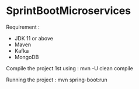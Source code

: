 # SprintBootMicroservices

Requirement : 
- JDK 11 or above
- Maven
- Kafka
- MongoDB

Compile the project 1st using : mvn -U clean compile

Running the project : mvn spring-boot:run
